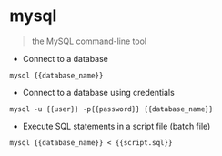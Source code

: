 # mysql

> the MySQL command-line tool

- Connect to a database

`mysql {{database_name}}`

- Connect to a database using credentials

`mysql -u {{user}} -p{{password}} {{database_name}}`

- Execute SQL statements in a script file (batch file)

`mysql {{database_name}} < {{script.sql}}`
